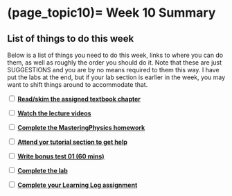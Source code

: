 (page_topic10)=
Week 10 Summary
=======================

## List of things to do this week

Below is a list of things you need to do this week, links to where you can do them, as well as roughly the order you should do it.
Note that these are just SUGGESTIONS and you are by no means required to them this way. 
I have put the labs at the end, but if your lab section is earlier in the week, you may want to shift things around to accommodate that.

<label><input type="checkbox" id="week10_task1" class="box"> [**Read/skim the assigned textbook chapter**](./readings.md)</input></label>

<label><input type="checkbox" id="week10_task2" class="box"> [**Watch the lecture videos**](./videos.md) </input></label>

<label><input type="checkbox" id="week10_task3" class="box"> [**Complete the MasteringPhysics homework**](./homework.md) </input></label>

<label><input type="checkbox" id="week10_task4" class="box"> [**Attend yor tutorial section to get help**](https://canvas.ubc.ca/courses/81870/external_tools/5284) </input></label>

<label><input type="checkbox" id="week10_task5" class="box"> [**Write bonus test 01 (60 mins)**](./test.md) </input></label>

<label><input type="checkbox" id="week10_task6" class="box"> [**Complete the lab**](./lab.md) </input></label>

<label><input type="checkbox" id="week10_task7" class="box"> [**Complete your Learning Log assignment**](./learninglogs.md) </input></label>